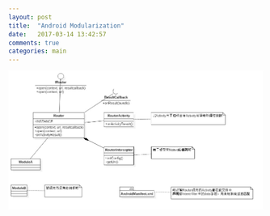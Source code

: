 ```yaml
---
layout: post
title:  "Android Modularization"
date:   2017-03-14 13:42:57
comments: true
categories: main
---
```


![class map](https://github.com/dreamhb/dreamhb.github.io/blob/master/images/RouterUML.jpg)
